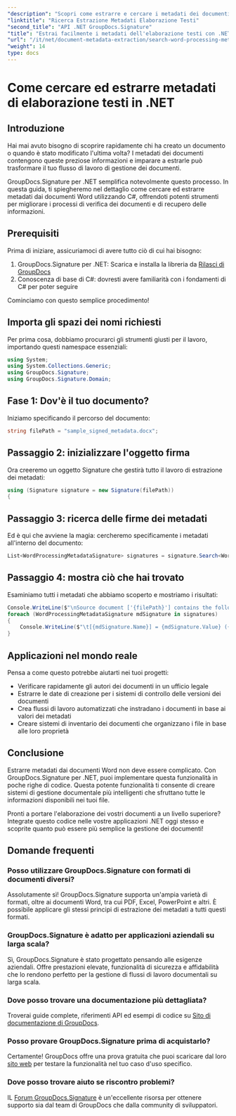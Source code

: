 ```yaml
---
"description": "Scopri come estrarre e cercare i metadati dei documenti Word in C# con GroupDocs.Signature. Semplifica la gestione dei documenti con questa guida dettagliata."
"linktitle": "Ricerca Estrazione Metadati Elaborazione Testi"
"second_title": "API .NET GroupDocs.Signature"
"title": "Estrai facilmente i metadati dell'elaborazione testi con .NET"
"url": "/it/net/document-metadata-extraction/search-word-processing-metadata-extraction/"
"weight": 14
type: docs
---
```

# Come cercare ed estrarre metadati di elaborazione testi in .NET

## Introduzione

Hai mai avuto bisogno di scoprire rapidamente chi ha creato un documento o quando è stato modificato l'ultima volta? I metadati dei documenti contengono queste preziose informazioni e imparare a estrarle può trasformare il tuo flusso di lavoro di gestione dei documenti.

GroupDocs.Signature per .NET semplifica notevolmente questo processo. In questa guida, ti spiegheremo nel dettaglio come cercare ed estrarre metadati dai documenti Word utilizzando C#, offrendoti potenti strumenti per migliorare i processi di verifica dei documenti e di recupero delle informazioni.

## Prerequisiti

Prima di iniziare, assicuriamoci di avere tutto ciò di cui hai bisogno:

1. GroupDocs.Signature per .NET: Scarica e installa la libreria da [Rilasci di GroupDocs](https://releases.groupdocs.com/signature/net/)
2. Conoscenza di base di C#: dovresti avere familiarità con i fondamenti di C# per poter seguire

Cominciamo con questo semplice procedimento!

## Importa gli spazi dei nomi richiesti

Per prima cosa, dobbiamo procurarci gli strumenti giusti per il lavoro, importando questi namespace essenziali:

```csharp
using System;
using System.Collections.Generic;
using GroupDocs.Signature;
using GroupDocs.Signature.Domain;
```

## Fase 1: Dov'è il tuo documento?

Iniziamo specificando il percorso del documento:

```csharp
string filePath = "sample_signed_metadata.docx";
```

## Passaggio 2: inizializzare l'oggetto firma

Ora creeremo un oggetto Signature che gestirà tutto il lavoro di estrazione dei metadati:

```csharp
using (Signature signature = new Signature(filePath))
{
```

## Passaggio 3: ricerca delle firme dei metadati

Ed è qui che avviene la magia: cercheremo specificamente i metadati all'interno del documento:

```csharp
List<WordProcessingMetadataSignature> signatures = signature.Search<WordProcessingMetadataSignature>(SignatureType.Metadata);
```

## Passaggio 4: mostra ciò che hai trovato

Esaminiamo tutti i metadati che abbiamo scoperto e mostriamo i risultati:

```csharp
Console.WriteLine($"\nSource document ['{filePath}'] contains the following signatures:");
foreach (WordProcessingMetadataSignature mdSignature in signatures)
{
    Console.WriteLine($"\t[{mdSignature.Name}] = {mdSignature.Value} ({mdSignature.Type})");
}
```

## Applicazioni nel mondo reale

Pensa a come questo potrebbe aiutarti nei tuoi progetti:
- Verificare rapidamente gli autori dei documenti in un ufficio legale
- Estrarre le date di creazione per i sistemi di controllo delle versioni dei documenti
- Crea flussi di lavoro automatizzati che instradano i documenti in base ai valori dei metadati
- Creare sistemi di inventario dei documenti che organizzano i file in base alle loro proprietà

## Conclusione

Estrarre metadati dai documenti Word non deve essere complicato. Con GroupDocs.Signature per .NET, puoi implementare questa funzionalità in poche righe di codice. Questa potente funzionalità ti consente di creare sistemi di gestione documentale più intelligenti che sfruttano tutte le informazioni disponibili nei tuoi file.

Pronti a portare l'elaborazione dei vostri documenti a un livello superiore? Integrate questo codice nelle vostre applicazioni .NET oggi stesso e scoprite quanto può essere più semplice la gestione dei documenti!

## Domande frequenti

### Posso utilizzare GroupDocs.Signature con formati di documenti diversi?

Assolutamente sì! GroupDocs.Signature supporta un'ampia varietà di formati, oltre ai documenti Word, tra cui PDF, Excel, PowerPoint e altri. È possibile applicare gli stessi principi di estrazione dei metadati a tutti questi formati.

### GroupDocs.Signature è adatto per applicazioni aziendali su larga scala?

Sì, GroupDocs.Signature è stato progettato pensando alle esigenze aziendali. Offre prestazioni elevate, funzionalità di sicurezza e affidabilità che lo rendono perfetto per la gestione di flussi di lavoro documentali su larga scala.

### Dove posso trovare una documentazione più dettagliata?

Troverai guide complete, riferimenti API ed esempi di codice su [Sito di documentazione di GroupDocs](https://tutorials.groupdocs.com/signature/net/).

### Posso provare GroupDocs.Signature prima di acquistarlo?

Certamente! GroupDocs offre una prova gratuita che puoi scaricare dal loro [sito web](https://releases.groupdocs.com/) per testare la funzionalità nel tuo caso d'uso specifico.

### Dove posso trovare aiuto se riscontro problemi?

IL [Forum GroupDocs.Signature](https://forum.groupdocs.com/c/signature/13) è un'eccellente risorsa per ottenere supporto sia dal team di GroupDocs che dalla community di sviluppatori.